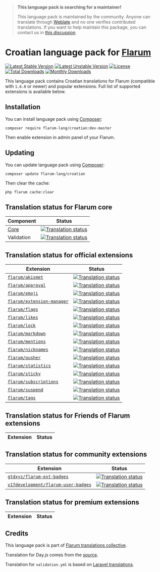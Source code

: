 > **This language pack is searching for a maintainer!**
>
> This language pack is maintained by the community. Anyone can translate through [Weblate](https://weblate.rob006.net/languages/hr/flarum/) and no one verifies contributed translations. If you want to help maintain this package, you can contact us in [this discussion](https://discuss.flarum.org/d/27519-the-flarum-language-project).


# Croatian language pack for [Flarum](https://flarum.org/)

[![Latest Stable Version](https://img.shields.io/packagist/v/flarum-lang/croatian?color=success&label=stable)](https://packagist.org/packages/flarum-lang/croatian) 
[![Latest Unstable Version](https://img.shields.io/packagist/v/flarum-lang/croatian?include_prereleases&label=unstable)](https://packagist.org/packages/flarum-lang/croatian) 
[![License](https://img.shields.io/packagist/l/flarum-lang/croatian)](https://packagist.org/packages/flarum-lang/croatian) 
[![Total Downloads](https://img.shields.io/packagist/dt/flarum-lang/croatian)](https://packagist.org/packages/flarum-lang/croatian/stats) 
[![Monthly Downloads](https://img.shields.io/packagist/dm/flarum-lang/croatian)](https://packagist.org/packages/flarum-lang/croatian/stats) 

This language pack contains Croatian translations for Flarum (compatible with `1.6.0` or newer) and popular extensions. Full list of supported extensions is available below.


## Installation

You can install language pack using [Composer](https://getcomposer.org/):

```console
composer require flarum-lang/croatian:dev-master
```

Then enable extension in admin panel of your Flarum.


## Updating

You can update language pack using [Composer](https://getcomposer.org/):

```console
composer update flarum-lang/croatian
```

Then clear the cache:

```console
php flarum cache:clear
```


## Translation status for Flarum core

| Component | Status |
| --- | --- |
| [Core](https://github.com/flarum/flarum-core) | [![Translation status](https://weblate.rob006.net/widgets/flarum/hr/core/svg-badge.svg)](https://weblate.rob006.net/projects/flarum/core/hr/) |
| Validation | [![Translation status](https://weblate.rob006.net/widgets/flarum/hr/validation/svg-badge.svg)](https://weblate.rob006.net/projects/flarum/validation/hr/) |


## Translation status for official extensions

<!-- flarum-extensions-list-start -->

| Extension | Status |
| --- | --- |
| [`flarum/akismet`](https://github.com/flarum/akismet) | [![Translation status](https://weblate.rob006.net/widgets/flarum/hr/flarum-akismet/svg-badge.svg)](https://weblate.rob006.net/projects/flarum/flarum-akismet/hr/) |
| [`flarum/approval`](https://github.com/flarum/approval) | [![Translation status](https://weblate.rob006.net/widgets/flarum/hr/flarum-approval/svg-badge.svg)](https://weblate.rob006.net/projects/flarum/flarum-approval/hr/) |
| [`flarum/emoji`](https://github.com/flarum/emoji) | [![Translation status](https://weblate.rob006.net/widgets/flarum/hr/flarum-emoji/svg-badge.svg)](https://weblate.rob006.net/projects/flarum/flarum-emoji/hr/) |
| [`flarum/extension-manager`](https://github.com/flarum/extension-manager) | [![Translation status](https://weblate.rob006.net/widgets/flarum/hr/flarum-extension-manager/svg-badge.svg)](https://weblate.rob006.net/projects/flarum/flarum-extension-manager/hr/) |
| [`flarum/flags`](https://github.com/flarum/flags) | [![Translation status](https://weblate.rob006.net/widgets/flarum/hr/flarum-flags/svg-badge.svg)](https://weblate.rob006.net/projects/flarum/flarum-flags/hr/) |
| [`flarum/likes`](https://github.com/flarum/likes) | [![Translation status](https://weblate.rob006.net/widgets/flarum/hr/flarum-likes/svg-badge.svg)](https://weblate.rob006.net/projects/flarum/flarum-likes/hr/) |
| [`flarum/lock`](https://github.com/flarum/lock) | [![Translation status](https://weblate.rob006.net/widgets/flarum/hr/flarum-lock/svg-badge.svg)](https://weblate.rob006.net/projects/flarum/flarum-lock/hr/) |
| [`flarum/markdown`](https://github.com/flarum/markdown) | [![Translation status](https://weblate.rob006.net/widgets/flarum/hr/flarum-markdown/svg-badge.svg)](https://weblate.rob006.net/projects/flarum/flarum-markdown/hr/) |
| [`flarum/mentions`](https://github.com/flarum/mentions) | [![Translation status](https://weblate.rob006.net/widgets/flarum/hr/flarum-mentions/svg-badge.svg)](https://weblate.rob006.net/projects/flarum/flarum-mentions/hr/) |
| [`flarum/nicknames`](https://github.com/flarum/nicknames) | [![Translation status](https://weblate.rob006.net/widgets/flarum/hr/flarum-nicknames/svg-badge.svg)](https://weblate.rob006.net/projects/flarum/flarum-nicknames/hr/) |
| [`flarum/pusher`](https://github.com/flarum/pusher) | [![Translation status](https://weblate.rob006.net/widgets/flarum/hr/flarum-pusher/svg-badge.svg)](https://weblate.rob006.net/projects/flarum/flarum-pusher/hr/) |
| [`flarum/statistics`](https://github.com/flarum/statistics) | [![Translation status](https://weblate.rob006.net/widgets/flarum/hr/flarum-statistics/svg-badge.svg)](https://weblate.rob006.net/projects/flarum/flarum-statistics/hr/) |
| [`flarum/sticky`](https://github.com/flarum/sticky) | [![Translation status](https://weblate.rob006.net/widgets/flarum/hr/flarum-sticky/svg-badge.svg)](https://weblate.rob006.net/projects/flarum/flarum-sticky/hr/) |
| [`flarum/subscriptions`](https://github.com/flarum/subscriptions) | [![Translation status](https://weblate.rob006.net/widgets/flarum/hr/flarum-subscriptions/svg-badge.svg)](https://weblate.rob006.net/projects/flarum/flarum-subscriptions/hr/) |
| [`flarum/suspend`](https://github.com/flarum/suspend) | [![Translation status](https://weblate.rob006.net/widgets/flarum/hr/flarum-suspend/svg-badge.svg)](https://weblate.rob006.net/projects/flarum/flarum-suspend/hr/) |
| [`flarum/tags`](https://github.com/flarum/tags) | [![Translation status](https://weblate.rob006.net/widgets/flarum/hr/flarum-tags/svg-badge.svg)](https://weblate.rob006.net/projects/flarum/flarum-tags/hr/) |

<!-- flarum-extensions-list-stop -->


## Translation status for Friends of Flarum extensions

<!-- fof-extensions-list-start -->

| Extension | Status |
| --- | --- |

<!-- fof-extensions-list-stop -->


## Translation status for community extensions

<!-- various-extensions-list-start -->

| Extension | Status |
| --- | --- |
| [`gtdxyz/flarum-ext-badges`](https://github.com/daocatt/flarum-ext-badges) | [![Translation status](https://weblate.rob006.net/widgets/flarum/hr/gtdxyz-badges/svg-badge.svg)](https://weblate.rob006.net/projects/flarum/gtdxyz-badges/hr/) |
| [`v17development/flarum-user-badges`](https://github.com/v17development/flarum-user-badges) | [![Translation status](https://weblate.rob006.net/widgets/flarum/hr/v17development-user-badges/svg-badge.svg)](https://weblate.rob006.net/projects/flarum/v17development-user-badges/hr/) |

<!-- various-extensions-list-stop -->


## Translation status for premium extensions

<!-- premium-extensions-list-start -->

| Extension | Status |
| --- | --- |

<!-- premium-extensions-list-stop -->


## Credits

This language pack is part of [Flarum translations collective](https://github.com/rob006-software/flarum-translations).

Translation for Day.js comes from the [source](https://github.com/iamkun/dayjs/blob/v1.10.4/src/locale/hr.js).

Translation for `validation.yml` is based on [Laravel translations](https://github.com/Laravel-Lang/lang/blob/8.1.3/src/hr/validation.php).
